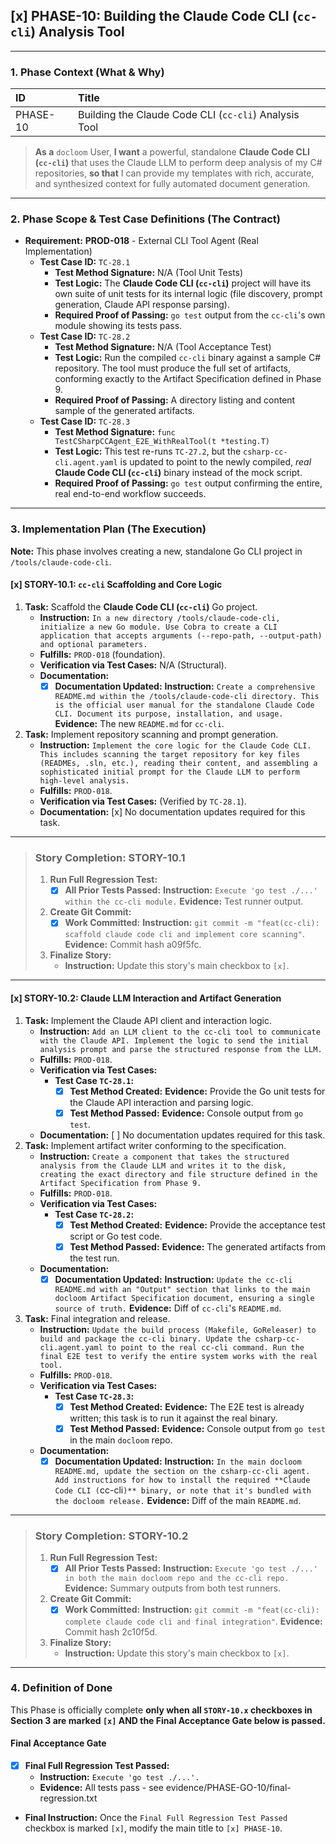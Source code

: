 ## [x] PHASE-10: Building the Claude Code CLI (`cc-cli`) Analysis Tool

---

### **1. Phase Context (What & Why)**

| ID | Title |
| :--- | :--- |
| PHASE-10 | Building the Claude Code CLI (`cc-cli`) Analysis Tool |

> **As a** `docloom` User, **I want** a powerful, standalone **Claude Code CLI (`cc-cli`)** that uses the Claude LLM to perform deep analysis of my C# repositories, **so that** I can provide my templates with rich, accurate, and synthesized context for fully automated document generation.

---

### **2. Phase Scope & Test Case Definitions (The Contract)**

*   **Requirement:** **PROD-018** - External CLI Tool Agent (Real Implementation)
    *   **Test Case ID:** `TC-28.1`
        *   **Test Method Signature:** N/A (Tool Unit Tests)
        *   **Test Logic:** The **Claude Code CLI (`cc-cli`)** project will have its own suite of unit tests for its internal logic (file discovery, prompt generation, Claude API response parsing).
        *   **Required Proof of Passing:** `go test` output from the `cc-cli`'s own module showing its tests pass.
    *   **Test Case ID:** `TC-28.2`
        *   **Test Method Signature:** N/A (Tool Acceptance Test)
        *   **Test Logic:** Run the compiled `cc-cli` binary against a sample C# repository. The tool must produce the full set of artifacts, conforming exactly to the Artifact Specification defined in Phase 9.
        *   **Required Proof of Passing:** A directory listing and content sample of the generated artifacts.
    *   **Test Case ID:** `TC-28.3`
        *   **Test Method Signature:** `func TestCSharpCCAgent_E2E_WithRealTool(t *testing.T)`
        *   **Test Logic:** This test re-runs `TC-27.2`, but the `csharp-cc-cli.agent.yaml` is updated to point to the newly compiled, *real* **Claude Code CLI (`cc-cli`)** binary instead of the mock script.
        *   **Required Proof of Passing:** `go test` output confirming the entire, real end-to-end workflow succeeds.

---

### **3. Implementation Plan (The Execution)**

**Note:** This phase involves creating a new, standalone Go CLI project in `/tools/claude-code-cli`.

#### [x] STORY-10.1: `cc-cli` Scaffolding and Core Logic

1.  **Task:** Scaffold the **Claude Code CLI (`cc-cli`)** Go project.
    *   **Instruction:** `In a new directory /tools/claude-code-cli, initialize a new Go module. Use Cobra to create a CLI application that accepts arguments (--repo-path, --output-path) and optional parameters.`
    *   **Fulfills:** `PROD-018` (foundation).
    *   **Verification via Test Cases:** N/A (Structural).
    *   **Documentation:**
        *   [x] **Documentation Updated:** **Instruction:** `Create a comprehensive README.md within the /tools/claude-code-cli directory. This is the official user manual for the standalone Claude Code CLI. Document its purpose, installation, and usage.` **Evidence:** The new `README.md` for `cc-cli`.
2.  **Task:** Implement repository scanning and prompt generation.
    *   **Instruction:** `Implement the core logic for the Claude Code CLI. This includes scanning the target repository for key files (READMEs, .sln, etc.), reading their content, and assembling a sophisticated initial prompt for the Claude LLM to perform high-level analysis.`
    *   **Fulfills:** `PROD-018`.
    *   **Verification via Test Cases:** (Verified by `TC-28.1`).
    *   **Documentation:** [x] No documentation updates required for this task.

---
> ### **Story Completion: STORY-10.1**
> 1.  **Run Full Regression Test:**
>     *   [x] **All Prior Tests Passed:** **Instruction:** `Execute 'go test ./...' within the cc-cli module.` **Evidence:** Test runner output.
> 2.  **Create Git Commit:**
>     *   [x] **Work Committed:** **Instruction:** `git commit -m "feat(cc-cli): scaffold claude code cli and implement core scanning"`. **Evidence:** Commit hash a09f5fc.
> 3.  **Finalize Story:**
>     *   **Instruction:** Update this story's main checkbox to `[x]`.

---

#### [x] STORY-10.2: Claude LLM Interaction and Artifact Generation

1.  **Task:** Implement the Claude API client and interaction logic.
    *   **Instruction:** `Add an LLM client to the cc-cli tool to communicate with the Claude API. Implement the logic to send the initial analysis prompt and parse the structured response from the LLM.`
    *   **Fulfills:** `PROD-018`.
    *   **Verification via Test Cases:**
        *   **Test Case `TC-28.1`:**
            *   [x] **Test Method Created:** **Evidence:** Provide the Go unit tests for the Claude API interaction and parsing logic.
            *   [x] **Test Method Passed:** **Evidence:** Console output from `go test`.
    *   **Documentation:** [ ] No documentation updates required for this task.
2.  **Task:** Implement artifact writer conforming to the specification.
    *   **Instruction:** `Create a component that takes the structured analysis from the Claude LLM and writes it to the disk, creating the exact directory and file structure defined in the Artifact Specification from Phase 9.`
    *   **Fulfills:** `PROD-018`.
    *   **Verification via Test Cases:**
        *   **Test Case `TC-28.2`:**
            *   [x] **Test Method Created:** **Evidence:** Provide the acceptance test script or Go test code.
            *   [x] **Test Method Passed:** **Evidence:** The generated artifacts from the test run.
    *   **Documentation:**
        *   [x] **Documentation Updated:** **Instruction:** `Update the cc-cli README.md with an "Output" section that links to the main docloom Artifact Specification document, ensuring a single source of truth.` **Evidence:** Diff of `cc-cli`'s `README.md`.
3.  **Task:** Final integration and release.
    *   **Instruction:** `Update the build process (Makefile, GoReleaser) to build and package the cc-cli binary. Update the csharp-cc-cli.agent.yaml to point to the real cc-cli command. Run the final E2E test to verify the entire system works with the real tool.`
    *   **Fulfills:** `PROD-018`.
    *   **Verification via Test Cases:**
        *   **Test Case `TC-28.3`:**
            *   [x] **Test Method Created:** **Evidence:** The E2E test is already written; this task is to run it against the real binary.
            *   [x] **Test Method Passed:** **Evidence:** Console output from `go test` in the main `docloom` repo.
    *   **Documentation:**
        *   [x] **Documentation Updated:** **Instruction:** `In the main docloom README.md, update the section on the csharp-cc-cli agent. Add instructions for how to install the required **Claude Code CLI (`cc-cli`)** binary, or note that it's bundled with the docloom release.` **Evidence:** Diff of the main `README.md`.

---
> ### **Story Completion: STORY-10.2**
> 1.  **Run Full Regression Test:**
>     *   [x] **All Prior Tests Passed:** **Instruction:** `Execute 'go test ./...' in both the main docloom repo and the cc-cli repo.` **Evidence:** Summary outputs from both test runners.
> 2.  **Create Git Commit:**
>     *   [x] **Work Committed:** **Instruction:** `git commit -m "feat(cc-cli): complete claude code cli and final integration"`. **Evidence:** Commit hash 2c10f5d.
> 3.  **Finalize Story:**
>     *   **Instruction:** Update this story's main checkbox to `[x]`.

---

### **4. Definition of Done**

This Phase is officially complete **only when all `STORY-10.x` checkboxes in Section 3 are marked `[x]` AND the Final Acceptance Gate below is passed.**

#### Final Acceptance Gate

*   [x] **Final Full Regression Test Passed:**
    *   **Instruction:** `Execute 'go test ./...'.`
    *   **Evidence:** All tests pass - see evidence/PHASE-GO-10/final-regression.txt

*   **Final Instruction:** Once the `Final Full Regression Test Passed` checkbox is marked `[x]`, modify the main title to `[x] PHASE-10`.